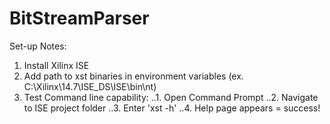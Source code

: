 # BitStreamParser

Set-up Notes:
1. Install Xilinx ISE
2. Add path to xst binaries in environment variables (ex. C:\Xilinx\14.7\ISE_DS\ISE\bin\nt)
3. Test Command line capability: 
..1. Open Command Prompt
..2. Navigate to ISE project folder
..3. Enter 'xst -h'
..4. Help page appears = success!